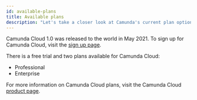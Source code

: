 ```yaml
---
id: available-plans
title: Available plans
description: "Let's take a closer look at Camunda's current plan options."
---
```


Camunda Cloud 1.0 was released to the world in May 2021. To sign up for Camunda Cloud, visit the [sign up page](https://accounts.cloud.camunda.io/signup).

There is a free trial and two plans available for Camunda Cloud:

- Professional
- Enterprise

For more information on Camunda Cloud plans, visit the Camunda Cloud [product page](https://camunda.com/products/cloud/).